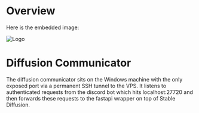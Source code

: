 # Overview

Here is the embedded image:

![Logo](assets/logo.jpg)

# Diffusion Communicator

The diffusion communicator sits on the Windows machine with the only exposed port via a permanent SSH tunnel to the VPS. It listens to authenticated requests from the discord bot which hits localhost:27720 and then forwards these requests to the fastapi wrapper on top of Stable Diffusion. 


